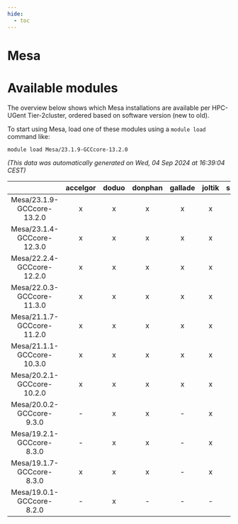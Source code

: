 ```yaml
---
hide:
  - toc
---
```


Mesa
====

# Available modules


The overview below shows which Mesa installations are available per HPC-UGent Tier-2cluster, ordered based on software version (new to old).

To start using Mesa, load one of these modules using a `module load` command like:

```shell
module load Mesa/23.1.9-GCCcore-13.2.0
```

*(This data was automatically generated on Wed, 04 Sep 2024 at 16:39:04 CEST)*  

| |accelgor|doduo|donphan|gallade|joltik|shinx|skitty|
| :---: | :---: | :---: | :---: | :---: | :---: | :---: | :---: |
|Mesa/23.1.9-GCCcore-13.2.0|x|x|x|x|x|x|x|
|Mesa/23.1.4-GCCcore-12.3.0|x|x|x|x|x|x|x|
|Mesa/22.2.4-GCCcore-12.2.0|x|x|x|x|x|x|x|
|Mesa/22.0.3-GCCcore-11.3.0|x|x|x|x|x|x|x|
|Mesa/21.1.7-GCCcore-11.2.0|x|x|x|x|x|-|x|
|Mesa/21.1.1-GCCcore-10.3.0|x|x|x|x|x|-|x|
|Mesa/20.2.1-GCCcore-10.2.0|x|x|x|x|x|-|x|
|Mesa/20.0.2-GCCcore-9.3.0|-|x|x|-|x|-|x|
|Mesa/19.2.1-GCCcore-8.3.0|-|x|x|-|x|-|x|
|Mesa/19.1.7-GCCcore-8.3.0|x|x|x|-|x|-|x|
|Mesa/19.0.1-GCCcore-8.2.0|-|x|-|-|-|-|-|
